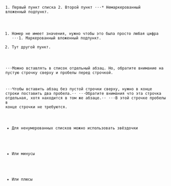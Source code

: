 <code>1. Первый пункт списка
2. Второй пункт
⋅⋅⋅* Немаркерованный вложенный подпункт. 
1. Номер не имеет значения, нужно чтобы это была просто любая цифра
⋅⋅⋅1. Маркерованный вложенный подпункт.
4. Тут другой пункт.

⋅⋅⋅Можно вставлять в список отдельный абзац. Но, обратите внимание на пустую строчку сверху и пробелы перед строчкой.

⋅⋅⋅Чтобы вставить абзац без пустой строчки сверху, нужно в конце строки поставить два пробела.⋅⋅
⋅⋅⋅Обратите внимания что эта строчка отдельная, хотя находится в том же абзаце.⋅⋅
⋅⋅⋅В этой строчке пробелы в конце строчки не требуются.

* Для ненумерованных списков можно использовать звёздочки
- Или минусы
+ Или плюсы
</code>
